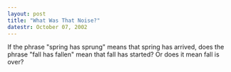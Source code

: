 ```yaml
---
layout: post
title: "What Was That Noise?"
datestr: October 07, 2002
---
```


If the phrase &quot;spring has sprung&quot; means that spring has arrived,
does the phrase &quot;fall has fallen&quot; mean that fall has started? Or does
it mean fall is over?

